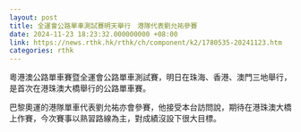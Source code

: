 ```yaml
---
layout: post
title: 全運會公路單車測試賽明天舉行　港隊代表劉允祐參賽
date: 2024-11-23 18:23:32.000000000 +08:00
link: https://news.rthk.hk/rthk/ch/component/k2/1780535-20241123.htm
categories: rthk
---
```


粵港澳公路單車賽暨全運會公路單車測試賽，明日在珠海、香港、澳門三地舉行，是首次在港珠澳大橋舉行的公路單車賽。

巴黎奧運的港隊單車代表劉允祐亦會參賽，他接受本台訪問說，期待在港珠澳大橋上作賽，今次賽事以熟習路線為主，對成績沒設下很大目標。
